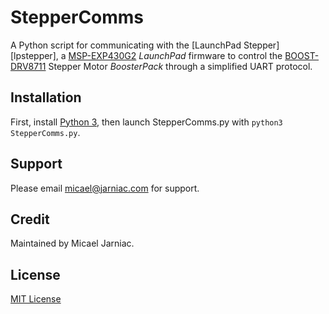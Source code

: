 # StepperComms
A Python script for communicating with the [LaunchPad Stepper][lpstepper], a [MSP-EXP430G2][launchpad] _LaunchPad_ firmware to control the [BOOST-DRV8711][stepperdriver] Stepper Motor _BoosterPack_ through a simplified UART protocol.

## Installation
First, install [Python 3][py3], then launch StepperComms.py with `python3 StepperComms.py`.

## Support
Please email [micael@jarniac.com][micael] for support.

## Credit
Maintained by Micael Jarniac.

## License
[MIT License][license]

<!-- Description -->
[launchpad]: http://www.ti.com/tool/MSP-EXP430G2 "MSP-EXP430G2 LaunchPad"
[stepperdriver]: http://www.ti.com/tool/BOOST-DRV8711 "BOOST-DRV8711 BoosterPack"

<!-- Installation -->
[py3]: https://python.org "Python.org"

<!-- Support -->
[micael]: mailto:micael@jarniac.com "micael@jarniac.com"

<!-- License -->
[license]: LICENSE "MIT License"

